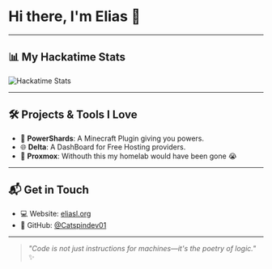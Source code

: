 # Hi there, I'm Elias 👋



---

## 📊 My Hackatime Stats

![Hackatime Stats](https://github-readme-stats.hackclub.dev/api/wakatime?username=1075&api_domain=hackatime.hackclub.com&theme=transparent&custom_title=Hackatime+Stats&layout=compact&cache_seconds=0&langs_count=8)


---

## 🛠️ Projects & Tools I Love

- 🔌 **PowerShards**: A Minecraft Plugin giving you powers.
- 🌐 **Delta**: A DashBoard for Free Hosting providers.
- 🧰 **Proxmox**: Withouth this my homelab would have been gone 😭

---

## 📬 Get in Touch

- 💻 Website: [eliasl.org](https://eliasl.org)
- 🐙 GitHub: [@Catspindev01](https://github.com/Catspindev01)

---

> _"Code is not just instructions for machines—it's the poetry of logic."_ ✨
